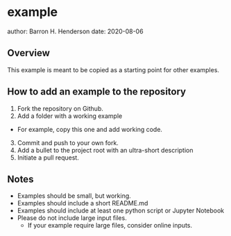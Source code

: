 example
=======

author: Barron H. Henderson
date: 2020-08-06


Overview
--------

This example is meant to be copied as a starting point for other examples.


How to add an example to the repository
---------------------------------------

1. Fork the repository on Github.
2. Add a folder with a working example
  * For example, copy this one and add working code.
3. Commit and push to your own fork.
4. Add a bullet to the project root with an ultra-short description
5. Initiate a pull request.


Notes
-----

* Examples should be small, but working.
* Examples should include a short README.md
* Examples should include at least one python script or Jupyter Notebook
* Please do not include large input files.
  * If your example require large files, consider online inputs.
